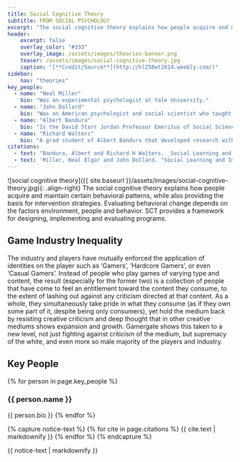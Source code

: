 ```yaml
---
title: Social Cognitive Theory
subtitle: FROM SOCIAL PSYCHOLOGY
excerpt: "The social cognitive theory explains how people acquire and maintain certain behavioral patterns, while also providing the basis for intervention strategies."
header:
    excerpt: false
    overlay_color: "#333"
    overlay_image: /assets/images/theories-banner.png
    teaser: /assets/images/social-cognitive-theory.jpg
    caption: "[**Credit/Source**](http://hl250wt2014.weebly.com/)"
sidebar:
    nav: "theories"
key_people:
  - name: "Neal Miller"
    bio: "Was an experimental psychologist at Yale University."
  - name: "John Dollard"
    bio: "Was an American psychologist and social scientist who taught anthropology at Yale University."
  - name: "Albert Bandura"
    bio: "Is the David Starr Jordan Professor Emeritus of Social Science in Psychology at Stanford University."
  - name: "Richard Walters"
    bio: "A grad student of Albert Bandura that developed research with him."
citations:
  - text: "Bandura, Albert and Richard H Walters. _Social Learning and Personality Development._ New York, NY: JSTOR, 1963."
  - text: 'Miller, Neal Elgar and John Dollard. "Social Learning and Imitation." (1941):'
---
```


![social cognitive theory]({{ site.baseurl }}/assets/images/social-cognitive-theory.jpg){: .align-right}
The social cognitive theory explains how people acquire and maintain certain behavioral patterns, while also providing the basis for intervention strategies. Evaluating behavioral change depends on the factors environment, people and behavior. SCT provides a framework for designing, implementing and evaluating programs.

## Game Industry Inequality
The industry and players have mutually enforced the application of identities on the player such as ‘Gamers’, ‘Hardcore Gamers’, or even ‘Casual Gamers’. Instead of people who play games of varying type and content, the result (especially for the former two) is a collection of people that have come to feel an entitlement toward the content they consume, to the extent of lashing out against any criticism directed at that content. As a whole, they simultaneously take pride in what they consume (as if they own some part of it, despite being only consumers), yet hold the medium back by resisting creative criticism and deep thought that in other creative mediums shows expansion and growth. Gamergate shows this taken to a new level, not just fighting against criticism of the medium, but supremacy of the white, and even more so male majority of the players and industry.

## Key People
{% for person in page.key_people %}
### {{ person.name }}
{{ person.bio }}
{% endfor %}

{% capture notice-text %}
{% for cite in page.citations %}
{{ cite.text | markdownify }}
{% endfor %}
{% endcapture %}

<div class="notice--primary">
    {{ notice-text | markdownify }}
</div>

<!--[Theory Details](https://www.utwente.nl/cw/theorieenoverzicht/Theory%20Clusters/Interpersonal%20Communication%20and%20Relations/Social_cognitive_theory/)-->